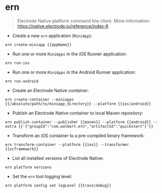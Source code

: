 # ern

> Electrode Native platform command line client.
> More information: <https://native.electrode.io/reference/index-6>.

- Create a new `ern` application (`MiniApp`):

`ern create-miniapp {{appName}}`

- Run one or more `MiniApps` in the iOS Runner application:

`ern run-ios`

- Run one or more `MiniApps` in the Android Runner application:

`ern run-android`

- Create an Electrode Native container:

`ern create-container --miniapps {{/absolute/path/to/miniapp_directory}} --platform {{ios|android}}`

- Publish an Electrode Native container to local Maven repository:

`ern publish-container --publisher {{maven}} --platform {{android}} --extra {{'{"groupId":"com.walmart.ern","artifactId":"quickstart"}'}}`

- Transform an iOS container to a pre-compiled binary framework:

`ern transform-container --platform {{ios}} --transformer {{xcframework}}`

- List all installed versions of Electrode Native:

`ern platform versions`

- Set the `ern` tool logging level:

`ern platform config set logLevel {{trace|debug}}`
